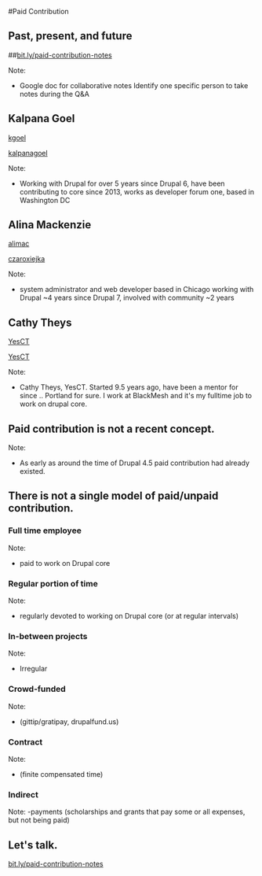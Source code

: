 #Paid Contribution
## Past, present, and future



##[bit.ly/paid-contribution-notes](http://bit.ly/paid-contribution-notes)

Note:
- Google doc for collaborative notes
Identify one specific person to take notes during the Q&A



## Kalpana Goel

<a href="https://www.drupal.org/u/kgoel"><i class="fa fa-drupal"></i> kgoel</a>

<a href="https://twitter.com/kalpanagoel"><i class="fa fa-twitter"></i> kalpanagoel</a>

Note:
- Working with Drupal for over 5 years since Drupal 6, have been contributing
to core since 2013,
works as developer forum one, based in Washington DC



## Alina Mackenzie

<a href="https://www.drupal.org/u/alimac"><i class="fa fa-drupal"></i> alimac</a>

<a href="https://twitter.com/czaroxiejka"><i class="fa fa-twitter"></i>czaroxiejka</a>

Note:
- system administrator and web developer based in Chicago
working with Drupal ~4 years since Drupal 7, involved with community ~2 years



## Cathy Theys

<a href="https://www.drupal.org/u/yesct"><i class="fa fa-drupal"></i> YesCT</a>

<a href="https://twitter.com/YesCT"><i class="fa fa-twitter"></i>YesCT</a>

Note:
- Cathy Theys, YesCT. Started 9.5 years ago, have been a mentor for since .. Portland for sure. I work at BlackMesh and it's my fulltime job to work on drupal core.




## Paid contribution is not a recent concept.
Note:
- As early as around the time of Drupal 4.5 paid contribution had already existed.



## There is not a single model of paid/unpaid contribution.



### Full time employee
Note:
- paid to work on Drupal core



### Regular portion of time
Note:
- regularly devoted to working on Drupal core (or at regular intervals)



### In-between projects
Note:
- Irregular



### Crowd-funded
Note:
-  (gittip/gratipay, drupalfund.us)



### Contract
Note:
- (finite compensated time)



### Indirect
Note:
-payments (scholarships and grants that pay some or all expenses, but not being paid)




## Let's talk.
[bit.ly/paid-contribution-notes](http://bit.ly/paid-contribution-notes)
